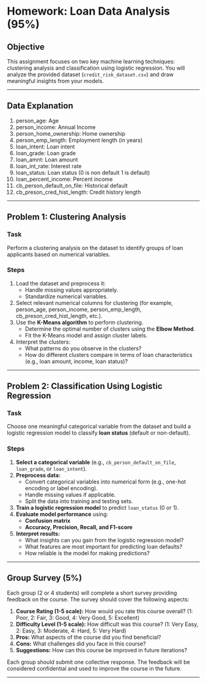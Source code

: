# Homework: Loan Data Analysis (95%)

## Objective
This assignment focuses on two key machine learning techniques: clustering analysis and classification using logistic regression. You will analyze the provided dataset (`credit_risk_dataset.csv`) and draw meaningful insights from your models.

---

## Data Explanation
1. person_age: Age
2. person_income: Annual Income
3. person_home_ownership: Home ownership
4. person_emp_length: Employment length (in years)
5. loan_intent: Loan intent
6. loan_grade: Loan grade
7. loan_amnt: Loan amount
8. loan_int_rate: Interest rate
9. loan_status: Loan status (0 is non default 1 is default)
10. loan_percent_income: Percent income
11. cb_person_default_on_file: Historical default
12. cb_preson_cred_hist_length: Credit history length

---

## Problem 1: Clustering Analysis

### Task
Perform a clustering analysis on the dataset to identify groups of loan applicants based on numerical variables.

### Steps
1. Load the dataset and preprocess it:
   - Handle missing values appropriately.
   - Standardize numerical variables.
2. Select relevant numerical columns for clustering (for example, person_age, person_income, person_emp_length, cb_preson_cred_hist_length, etc.). 
3. Use the **K-Means algorithm** to perform clustering.
   - Determine the optimal number of clusters using the **Elbow Method**.
   - Fit the K-Means model and assign cluster labels.
4. Interpret the clusters:
   - What patterns do you observe in the clusters?
   - How do different clusters compare in terms of loan characteristics (e.g., loan amount, income, loan status)?
   
---

## Problem 2: Classification Using Logistic Regression

### Task
Choose one meaningful categorical variable from the dataset and build a logistic regression model to classify **loan status** (default or non-default).

### Steps
1. **Select a categorical variable** (e.g., `cb_person_default_on_file`, `loan_grade`, or `loan_intent`).
2. **Preprocess data:**
   - Convert categorical variables into numerical form (e.g., one-hot encoding or label encoding).
   - Handle missing values if applicable.
   - Split the data into training and testing sets.
3. **Train a logistic regression model** to predict `loan_status` (0 or 1).
4. **Evaluate model performance** using:
   - **Confusion matrix**
   - **Accuracy, Precision, Recall, and F1-score**
5. **Interpret results:**
   - What insights can you gain from the logistic regression model?
   - What features are most important for predicting loan defaults?
   - How reliable is the model for making predictions?

---

## Group Survey (5%)

Each group (2 or 4 students) will complete a short survey providing feedback on the course. The survey should cover the following aspects:
1. **Course Rating (1-5 scale):** How would you rate this course overall? (1: Poor, 2: Fair, 3: Good, 4: Very Good, 5: Excellent)
2. **Difficulty Level (1-5 scale):** How difficult was this course? (1: Very Easy, 2: Easy, 3: Moderate, 4: Hard, 5: Very Hard)
3. **Pros:** What aspects of the course did you find beneficial?
4. **Cons:** What challenges did you face in this course?
5. **Suggestions:** How can this course be improved in future iterations?

Each group should submit one collective response. The feedback will be considered confidential and used to improve the course in the future.

---

